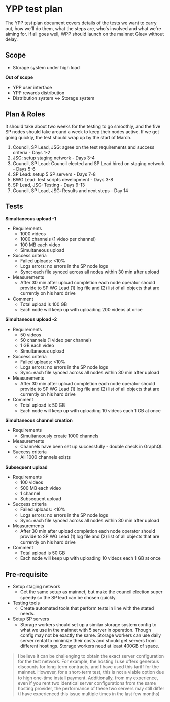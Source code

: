 # YPP test plan

The YPP test plan document covers details of the tests we want to carry out, how we'll do them, what the steps are, who's involved and what we're aiming for. If all goes well, WPP should launch on the mainnet Gleev without delay.

## Scope

- Storage system under high load

**Out of scope**

- YPP user interface
- YPP rewards distribution
- Distribution system <->  Storage system

## Plan & Roles

It should take about two weeks for the testing to go smoothly, and the five SP nodes should take around a week to keep their nodes active. If we get going quickly, the test should wrap up by the start of March.

1. Council, SP Lead, JSG: agree on the test requirements and success criteria - Days 1-2
2. JSG: setup staging network - Days 3-4
3. Council, SP Lead: Council elected and SP Lead hired on staging network - Days 5-6
4. SP Lead: setup 5 SP servers - Days 7-8
5. BWG Lead: test scripts development -  Days 3-8
6. SP Lead, JSG: Testing - Days 9-13
7. Council, SP Lead, JSG: Results and next steps - Day 14

## **Tests**

**Simultaneous upload -1**

- Requirements
    - 1000 videos
    - 1000 channels (1 video per channel)
    - 100 MB each video
    - Simultaneous upload
- Success criteria
    - Failed uploads: <10%
    - Logs errors: no errors in the SP node logs
    - Sync: each file synced across all nodes within 30 min after upload
- Measurements
    - After 30 min after upload completion each node operator should provide to SP WG Lead (1) log file and (2) list of all objects that are currently on his hard drive
- Comment
    - Total upload is 100 GB
    - Each node will keep up with uploading 200 videos at once

**Simultaneous upload -2**

- Requirements
    - 50 videos
    - 50 channels (1 video per channel)
    - 1 GB each video
    - Simultaneous upload
- Success criteria
    - Failed uploads: <10%
    - Logs errors: no errors in the SP node logs
    - Sync: each file synced across all nodes within 30 min after upload
- Measurements
    - After 30 min after upload completion each node operator should provide to SP WG Lead (1) log file and (2) list of all objects that are currently on his hard drive
- Comment
    - Total upload is 50 GB
    - Each node will keep up with uploading 10 videos each 1 GB at once

**Simultaneous channel creation** 

- Requirements
    - Simultaneously create 1000 channels
- Measurements
    - Channels have been set up successfully - double check in GraphQL
- Success criteria
    - All 1000 channels exists

**Subsequent upload**

- Requirements
    - 100 videos
    - 500 MB each video
    - 1 channel
    - Subsequent upload
- Success criteria
    - Failed uploads: <10%
    - Logs errors: no errors in the SP node logs
    - Sync: each file synced across all nodes within 30 min after upload
- Measurements
    - After 30 min after upload completion each node operator should provide to SP WG Lead (1) log file and (2) list of all objects that are currently on his hard drive
- Comment
    - Total upload is 50 GB
    - Each node will keep up with uploading 10 videos each 1 GB at once

## Pre-requisite

- Setup staging network
    - Get the same setup as mainnet, but make the council election super speedy so the SP lead can be chosen quickly.
- Testing tools
    - Create automated tools that perform tests in line with the stated needs.
- Setup SP servers
    - Storage workers should set up a similar storage system config to what we use in the mainnet with 5 server in operation. Though config may not be exactly the same. Storage workers can use daily server rental to minimize their costs and should get servers from different hostings. Storage workers need at least 400GB of space.

> I believe it can be challenging to obtain the exact server configuration for the test network. For example, the hosting I use offers generous discounts for long-term contracts, and I have used this tariff for the mainnet. However, for a short-term test, this is not a viable option due to high one-time install payment.
Additionally, from my experience, even if you rent two identical server configurations from the same hosting provider, the performance of these two servers may still differ (I have experienced this issue multiple times in the last few months)
> 
